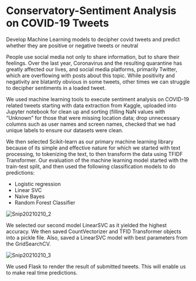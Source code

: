 # Conservatory-Sentiment Analysis on COVID-19 Tweets
Develop Machine Learning models to decipher covid tweets and predict whether they are positive or negative tweets or neutral

People use social media not only to share information, but to share their feelings. Over the last year, Coronavirus and the resulting quarantine has greatly affected our lives, and social media
platforms, primarily Twitter, which are overflowing with posts about this topic. 
While positivity and negativity are blatantly obvious in some tweets, other times we can struggle to decipher sentiments in a loaded tweet. 

We used machine learning tools to execute sentiment analysis on COVID-19 related tweets starting with data extraction from Kaggle, uploaded into Jupyter notebook for clean up and sorting (filling NaN values with “Unknown” for those that were missing location data; drop unnecessary columns such as user names and screen names, checked that we had unique labels to ensure our datasets were clean.

We then selected Scikit-learn as our primary machine learning library because of its simple and effective nature for which we started with text processing, to  tokenizing the text, to then transform the data using TFIDF Transformer.
Our evaluation of the machine learning model started with the train-test split, and then used the following classification models to do predictions:
- Logistic regression 
- Linear SVC 
- Naive Bayes 
- Random Forest Classifier

![Snip20210210_2](https://user-images.githubusercontent.com/66816965/107607030-d2eaf700-6bec-11eb-9a92-43b9b7690ae4.png)
 
 We selected our second model LinearSVC as it yielded the highest accuracy.  We then saved CountVectorizer and TFID Transformer objects into a pickle file.  Also, saved a LinearSVC model with best parameters from the GridSearchCV.
 
 ![Snip20210210_3](https://user-images.githubusercontent.com/66816965/107607079-0463c280-6bed-11eb-882b-7b0b63b9c4a3.png)
  
We used Flask to render the result of submitted tweets. This will enable us to make real time predictions.

<picture>

